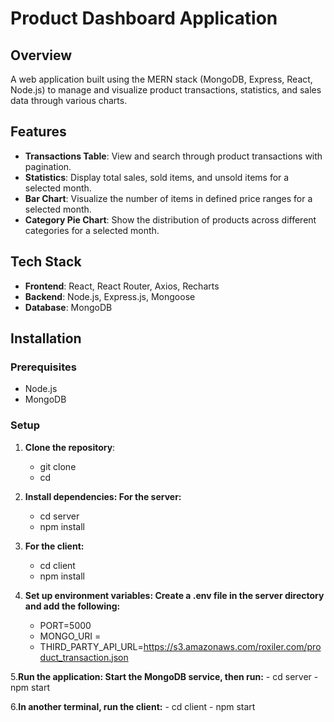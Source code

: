# Product Dashboard Application

## Overview
A web application built using the MERN stack (MongoDB, Express, React, Node.js) to manage and visualize product transactions, statistics, and sales data through various charts.

## Features
- **Transactions Table**: View and search through product transactions with pagination.
- **Statistics**: Display total sales, sold items, and unsold items for a selected month.
- **Bar Chart**: Visualize the number of items in defined price ranges for a selected month.
- **Category Pie Chart**: Show the distribution of products across different categories for a selected month.

## Tech Stack
- **Frontend**: React, React Router, Axios, Recharts
- **Backend**: Node.js, Express.js, Mongoose
- **Database**: MongoDB

## Installation

### Prerequisites
- Node.js
- MongoDB

### Setup

1. **Clone the repository**:
   - git clone <repository-url>
   - cd <repository-folder>

2. **Install dependencies: For the server:**
   - cd server
   - npm install

3. **For the client:**
    - cd client
    - npm install

4. **Set up environment variables: Create a .env file in the server directory and add the following:**
     - PORT=5000
     - MONGO_URI = <your-mongodb-uri>
     - THIRD_PARTY_API_URL=https://s3.amazonaws.com/roxiler.com/product_transaction.json

5.**Run the application: Start the MongoDB service, then run:**
    - cd server
    - npm start

6.**In another terminal, run the client:**
    - cd client
    - npm start




